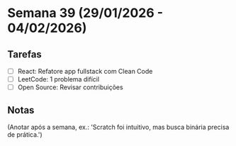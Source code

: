 # Semana 39 (29/01/2026 - 04/02/2026)

## Tarefas
- [ ] React: Refatore app fullstack com Clean Code
- [ ] LeetCode: 1 problema difícil
- [ ] Open Source: Revisar contribuições

## Notas
(Anotar após a semana, ex.: 'Scratch foi intuitivo, mas busca binária precisa de prática.')